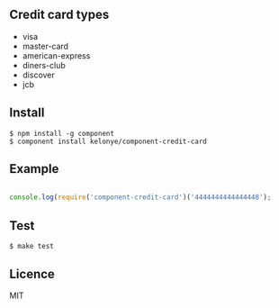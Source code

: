 Credit card types
---

- visa
- master-card
- american-express
- diners-club
- discover
- jcb

Install
---

    $ npm install -g component
    $ component install kelonye/component-credit-card

Example
---

```javascript

console.log(require('component-credit-card')('4444444444444448');

```

Test
---

    $ make test

Licence
---

MIT